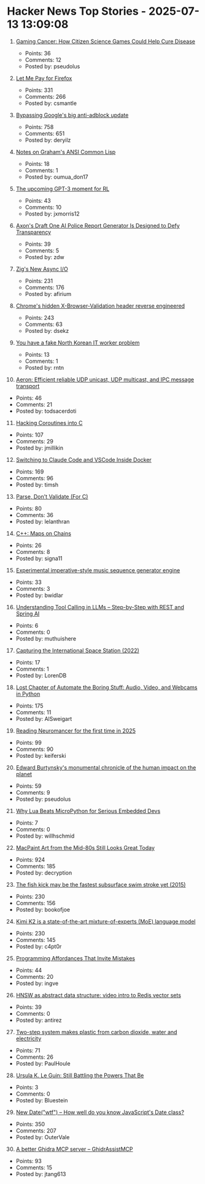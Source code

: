 # Hacker News Top Stories - 2025-07-13 13:09:08

1. [Gaming Cancer: How Citizen Science Games Could Help Cure Disease](https://thereader.mitpress.mit.edu/how-citizen-science-games-could-help-cure-disease/)
   - Points: 36
   - Comments: 12
   - Posted by: pseudolus

2. [Let Me Pay for Firefox](https://discourse.mozilla.org/t/let-me-pay-for-firefox/141297)
   - Points: 331
   - Comments: 266
   - Posted by: csmantle

3. [Bypassing Google's big anti-adblock update](https://0x44.xyz/blog/web-request-blocking/)
   - Points: 758
   - Comments: 651
   - Posted by: deryilz

4. [Notes on Graham's ANSI Common Lisp](https://courses.cs.northwestern.edu/325/readings/graham/graham-notes.html)
   - Points: 18
   - Comments: 1
   - Posted by: oumua_don17

5. [The upcoming GPT-3 moment for RL](https://www.mechanize.work/blog/the-upcoming-gpt-3-moment-for-rl/)
   - Points: 43
   - Comments: 10
   - Posted by: jxmorris12

6. [Axon's Draft One AI Police Report Generator Is Designed to Defy Transparency](https://www.eff.org/deeplinks/2025/07/axons-draft-one-designed-defy-transparency)
   - Points: 39
   - Comments: 5
   - Posted by: zdw

7. [Zig's New Async I/O](https://kristoff.it/blog/zig-new-async-io/)
   - Points: 231
   - Comments: 176
   - Posted by: afirium

8. [Chrome's hidden X-Browser-Validation header reverse engineered](https://github.com/dsekz/chrome-x-browser-validation-header)
   - Points: 243
   - Comments: 63
   - Posted by: dsekz

9. [You have a fake North Korean IT worker problem](https://www.theregister.com/2025/07/13/fake_it_worker_problem/)
   - Points: 13
   - Comments: 1
   - Posted by: rntn

10. [Aeron: Efficient reliable UDP unicast, UDP multicast, and IPC message transport](https://github.com/aeron-io/aeron)
   - Points: 46
   - Comments: 21
   - Posted by: todsacerdoti

11. [Hacking Coroutines into C](https://wiomoc.de/misc/posts/hacking_coroutines_into_c.html)
   - Points: 107
   - Comments: 29
   - Posted by: jmillikin

12. [Switching to Claude Code and VSCode Inside Docker](https://timsh.org/claude-inside-docker/)
   - Points: 169
   - Comments: 96
   - Posted by: timsh

13. [Parse, Don't Validate (For C)](https://www.lelanthran.com/chap13/content.html)
   - Points: 80
   - Comments: 36
   - Posted by: lelanthran

14. [C++: Maps on Chains](http://bannalia.blogspot.com/2025/07/maps-on-chains.html)
   - Points: 26
   - Comments: 8
   - Posted by: signa11

15. [Experimental imperative-style music sequence generator engine](https://github.com/renoise/pattrns)
   - Points: 33
   - Comments: 3
   - Posted by: bwidlar

16. [Understanding Tool Calling in LLMs – Step-by-Step with REST and Spring AI](https://muthuishere.medium.com/understanding-tool-function-calling-in-llms-step-by-step-examples-in-rest-and-spring-ai-2149ecd6b18b)
   - Points: 6
   - Comments: 0
   - Posted by: muthuishere

17. [Capturing the International Space Station (2022)](https://cosmicbackground.io/blogs/learn-about-how-these-are-captured/capturing-the-international-space-station)
   - Points: 17
   - Comments: 1
   - Posted by: LorenDB

18. [Lost Chapter of Automate the Boring Stuff: Audio, Video, and Webcams in Python](https://inventwithpython.com/blog/lost-av-chapter.html)
   - Points: 175
   - Comments: 11
   - Posted by: AlSweigart

19. [Reading Neuromancer for the first time in 2025](https://mbh4h.substack.com/p/neuromancer-2025-review-william-gibson)
   - Points: 99
   - Comments: 90
   - Posted by: keiferski

20. [Edward Burtynsky's monumental chronicle of the human impact on the planet](https://www.newyorker.com/culture/photo-booth/earths-poet-of-scale)
   - Points: 59
   - Comments: 9
   - Posted by: pseudolus

21. [Why Lua Beats MicroPython for Serious Embedded Devs](https://www.embedded.com/why-lua-beats-micropython-for-serious-embedded-devs)
   - Points: 7
   - Comments: 0
   - Posted by: willhschmid

22. [MacPaint Art from the Mid-80s Still Looks Great Today](https://blog.decryption.net.au/posts/macpaint.html)
   - Points: 924
   - Comments: 185
   - Posted by: decryption

23. [The fish kick may be the fastest subsurface swim stroke yet (2015)](https://nautil.us/is-this-new-swim-stroke-the-fastest-yet-235511/)
   - Points: 230
   - Comments: 156
   - Posted by: bookofjoe

24. [Kimi K2 is a state-of-the-art mixture-of-experts (MoE) language model](https://twitter.com/Kimi_Moonshot/status/1943687594560332025)
   - Points: 230
   - Comments: 145
   - Posted by: c4pt0r

25. [Programming Affordances That Invite Mistakes](https://thetechenabler.substack.com/p/programming-affordance-when-a-languages)
   - Points: 44
   - Comments: 20
   - Posted by: ingve

26. [HNSW as abstract data structure: video intro to Redis vector sets](https://www.youtube.com/watch?v=kVApsFUeuEA)
   - Points: 39
   - Comments: 0
   - Posted by: antirez

27. [Two-step system makes plastic from carbon dioxide, water and electricity](https://phys.org/news/2025-06-plastic-carbon-dioxide-electricity.html)
   - Points: 71
   - Comments: 26
   - Posted by: PaulHoule

28. [Ursula K. Le Guin: Still Battling the Powers That Be](https://www.wired.com/2012/07/geeks-guide-ursula-k-le-guin/)
   - Points: 3
   - Comments: 0
   - Posted by: Bluestein

29. [New Date("wtf") – How well do you know JavaScript's Date class?](https://jsdate.wtf)
   - Points: 350
   - Comments: 207
   - Posted by: OuterVale

30. [A better Ghidra MCP server – GhidrAssistMCP](https://github.com/jtang613/GhidrAssistMCP)
   - Points: 93
   - Comments: 15
   - Posted by: jtang613

